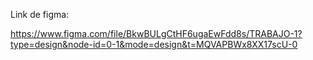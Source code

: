 Link de figma:

https://www.figma.com/file/BkwBULgCtHF6ugaEwFdd8s/TRABAJO-1?type=design&node-id=0-1&mode=design&t=MQVAPBWx8XX17scU-0 
